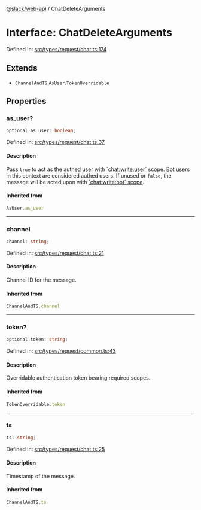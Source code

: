[@slack/web-api](../index.md) / ChatDeleteArguments

# Interface: ChatDeleteArguments

Defined in: [src/types/request/chat.ts:174](https://github.com/slackapi/node-slack-sdk/blob/main/packages/web-api/src/types/request/chat.ts#L174)

## Extends

- `ChannelAndTS`.`AsUser`.`TokenOverridable`

## Properties

### as\_user?

```ts
optional as_user: boolean;
```

Defined in: [src/types/request/chat.ts:37](https://github.com/slackapi/node-slack-sdk/blob/main/packages/web-api/src/types/request/chat.ts#L37)

#### Description

Pass `true` to act as the authed user with [\`chat:write:user\` scope](https://docs.slack.dev/reference/scopes/chat.write).
Bot users in this context are considered authed users. If unused or `false`, the message will be acted upon with
[\`chat:write:bot\` scope](https://docs.slack.dev/reference/scopes/chat.write).

#### Inherited from

```ts
AsUser.as_user
```

***

### channel

```ts
channel: string;
```

Defined in: [src/types/request/chat.ts:21](https://github.com/slackapi/node-slack-sdk/blob/main/packages/web-api/src/types/request/chat.ts#L21)

#### Description

Channel ID for the message.

#### Inherited from

```ts
ChannelAndTS.channel
```

***

### token?

```ts
optional token: string;
```

Defined in: [src/types/request/common.ts:43](https://github.com/slackapi/node-slack-sdk/blob/main/packages/web-api/src/types/request/common.ts#L43)

#### Description

Overridable authentication token bearing required scopes.

#### Inherited from

```ts
TokenOverridable.token
```

***

### ts

```ts
ts: string;
```

Defined in: [src/types/request/chat.ts:25](https://github.com/slackapi/node-slack-sdk/blob/main/packages/web-api/src/types/request/chat.ts#L25)

#### Description

Timestamp of the message.

#### Inherited from

```ts
ChannelAndTS.ts
```
